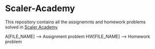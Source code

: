 # Scaler-Academy

This repository contains all the assignemnts and homework problems solved in [Scaler Academy](https://www.scaler.com/)

A[FILE_NAME] --> Assignment problem
HW[FILE_NAME] --> Homework problem
